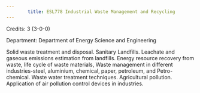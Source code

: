 ```yaml
---
        title: ESL778 Industrial Waste Management and Recycling
---
```

Credits: 3 (3-0-0)

Department: Department of Energy Science and Engineering

Solid waste treatment and disposal. Sanitary Landfills. Leachate and gaseous emissions estimation from landfills. Energy resource recovery from waste, life cycle of waste materials, Waste management in different industries-steel, aluminium, chemical, paper, petroleum, and Petro-chemical. Waste water treatment techniques. Agricultural pollution. Application of air pollution control devices in industries.